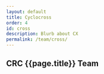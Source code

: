 ```yaml
---
layout: default
title: Cyclocross
order: 4
id: cross
description: Blurb about CX
permalink: /team/cross/
---
```


## CRC {{page.title}} Team

